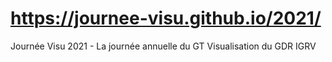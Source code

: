 # https://journee-visu.github.io/2021/

Journée Visu 2021 - La journée annuelle du GT Visualisation du GDR IGRV
